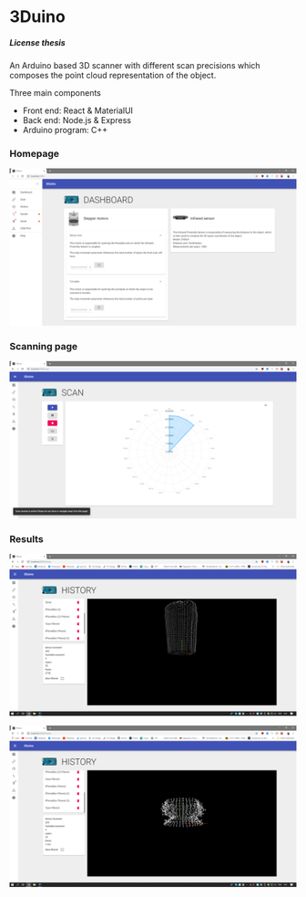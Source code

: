 # 3Duino
##### License thesis

An Arduino based 3D scanner with different scan precisions which composes the point cloud representation of the object.

Three main components

- Front end: React & MaterialUI
- Back end: Node.js & Express
- Arduino program: C++

### Homepage
![Application homepage](https://github.com/seliceantitus/licenta/blob/master/Homepage.PNG?raw=true)

### Scanning page
![Scanning interface](https://github.com/seliceantitus/licenta/blob/master/ActiveScan.PNG?raw=true)

### Results

![Box](https://github.com/seliceantitus/licenta/blob/master/BoxResult.png?raw=true)

![Vase](https://github.com/seliceantitus/licenta/blob/master/VaseResult.png?raw=true)
